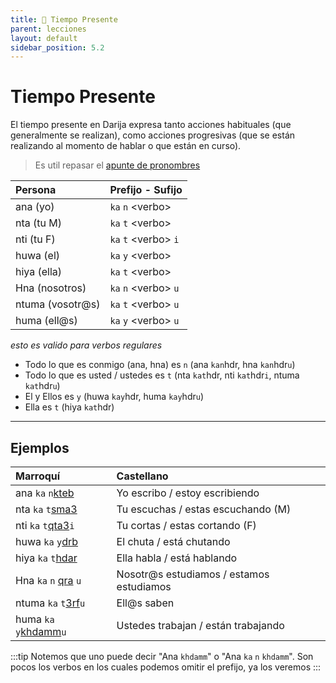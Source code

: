 ```yaml
---
title: 📖 Tiempo Presente
parent: lecciones
layout: default
sidebar_position: 5.2
---
```


# Tiempo Presente

El tiempo presente en Darija expresa tanto acciones habituales (que generalmente se realizan), como acciones progresivas (que se están realizando al momento de hablar o que están en curso).

> Es util repasar el [apunte de pronombres](../vocabulario/pronombres.md)

| Persona          | Prefijo - Sufijo       |
|:-----------------|:-----------------------|
| ana (yo)         | `ka` `n` \<verbo\>     |
| nta (tu M)       | `ka` `t` \<verbo\>     |
| nti (tu F)       | `ka` `t` \<verbo\> `i` |
| huwa (el)        | `ka` `y` \<verbo\>     |
| hiya (ella)      | `ka` `t` \<verbo\>     |
| Hna  (nosotros)  | `ka` `n` \<verbo\> `u` |
| ntuma (vosotr@s) | `ka` `t` \<verbo\> `u` |
| huma  (ell@s)    | `ka` `y` \<verbo\> `u` |

*esto es valido para verbos regulares*

- Todo lo que es conmigo (ana, hna) es `n` (ana `kan`hdr, hna `kan`hdr`u`)
- Todo lo que es usted / ustedes es `t` (nta `kat`hdr, nti `kat`hdr`i`, ntuma `kat`hdr`u`) 
- El y Ellos es `y` (huwa `kay`hdr, huma `kay`hdr`u`)
- Ella es `t` (hiya `kat`hdr)

---

## Ejemplos

| Marroquí                                     | Castellano                               |
|:---------------------------------------------|:-----------------------------------------|
| ana `ka` `n`[kteb](../verbos/escribir)       | Yo escribo / estoy escribiendo           |
| nta `ka` `t`[sma3](../verbos/escuchar)       | Tu escuchas / estas escuchando (M)       |
| nti `ka` `t`[qta3](../verbos/cortar)`i`      | Tu cortas / estas cortando (F)           |
| huwa `ka` `y`[drb](../verbos/chutar)         | El chuta / está chutando                 |
| hiya `ka` `t`[hdar](../verbos/hablar)        | Ella habla / está hablando               |
| Hna  `ka` `n` [qra](../verbos/estudiar) `u`  | Nosotr@s estudiamos / estamos estudiamos |
| ntuma `ka` `t`[3rf](../verbos/saber)`u`      | Ell@s saben                              |
| huma `ka` `y`[khdamm](../verbos/trabajar)`u` | Ustedes trabajan / están trabajando      |

:::tip
Notemos que uno puede decir "Ana `khdamm`" o "Ana `ka` `n` `khdamm`". Son pocos los verbos en los cuales podemos omitir el prefijo, ya los veremos
:::